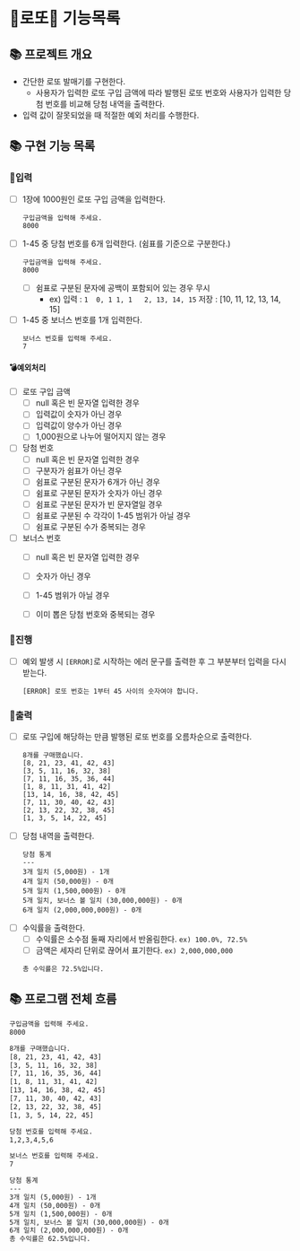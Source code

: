 # 🎰로또🎰 기능목록

## 📚 프로젝트 개요

- 간단한 로또 발매기를 구현한다.
  - 사용자가 입력한 로또 구입 금액에 따라 발행된 로또 번호와 사용자가 입력한 당첨 번호를 비교해 당첨 내역을 출력한다.
- 입력 값이 잘못되었을 때 적절한 예외 처리를 수행한다.

## 📚 구현 기능 목록

### 💫입력

- [ ] 1장에 1000원인 로또 구입 금액을 입력한다.
  ```
  구입금액을 입력해 주세요.
  8000
  ```
- [ ] 1-45 중 당첨 번호를 6개 입력한다. (쉼표를 기준으로 구분한다.)
  ```
  구입금액을 입력해 주세요.
  8000
  ```
  - [ ] 쉼표로 구분된 문자에 공백이 포함되어 있는 경우 무시
    - ex) 입력 : `1  0, 1 1, 1   2, 13, 14, 15` 저장 : [10, 11, 12, 13, 14, 15]
- [ ] 1-45 중 보너스 번호를 1개 입력한다.
  ```
  보너스 번호를 입력해 주세요.
  7
  ```

#### 💣예외처리

- [ ] 로또 구입 금액
    - [ ] null 혹은 빈 문자열 입력한 경우
    - [ ] 입력값이 숫자가 아닌 경우
    - [ ] 입력값이 양수가 아닌 경우
    - [ ] 1,000원으로 나누어 떨어지지 않는 경우
- [ ] 당첨 번호
    - [ ] null 혹은 빈 문자열 입력한 경우
    - [ ] 구분자가 쉼표가 아닌 경우
    - [ ] 쉼표로 구분된 문자가 6개가 아닌 경우
    - [ ] 쉼표로 구분된 문자가 숫자가 아닌 경우
    - [ ] 쉼표로 구분된 문자가 빈 문자열일 경우
    - [ ] 쉼표로 구분된 수 각각이 1-45 범위가 아닐 경우
    - [ ] 쉼표로 구분된 수가 중복되는 경우
- [ ] 보너스 번호
  - [ ] null 혹은 빈 문자열 입력한 경우
  - [ ] 숫자가 아닌 경우
  - [ ] 1-45 범위가 아닐 경우
  - [ ] 이미 뽑은 당첨 번호와 중복되는 경우


### 💫진행

- [ ] 예외 발생 시 `[ERROR]`로 시작하는 에러 문구를 출력한 후 그 부분부터 입력을 다시 받는다.
  ```
  [ERROR] 로또 번호는 1부터 45 사이의 숫자여야 합니다.
  ```

### 💫출력

- [ ] 로또 구입에 해당하는 만큼 발행된 로또 번호를 오름차순으로 출력한다.
  ```
  8개를 구매했습니다.
  [8, 21, 23, 41, 42, 43]
  [3, 5, 11, 16, 32, 38]
  [7, 11, 16, 35, 36, 44]
  [1, 8, 11, 31, 41, 42]
  [13, 14, 16, 38, 42, 45]
  [7, 11, 30, 40, 42, 43]
  [2, 13, 22, 32, 38, 45]
  [1, 3, 5, 14, 22, 45]
  ```
- [ ] 당첨 내역을 출력한다.
  ```
  당첨 통계
  ---
  3개 일치 (5,000원) - 1개
  4개 일치 (50,000원) - 0개
  5개 일치 (1,500,000원) - 0개
  5개 일치, 보너스 볼 일치 (30,000,000원) - 0개
  6개 일치 (2,000,000,000원) - 0개
  ```
- [ ] 수익률을 출력한다.
  - [ ] 수익률은 소수점 둘째 자리에서 반올림한다. `ex) 100.0%, 72.5%`
  - [ ] 금액은 세자리 단위로 끊어서 표기한다. `ex) 2,000,000,000`
  ``` 
  총 수익률은 72.5%입니다.      
  ```

## 📚 프로그램 전체 흐름

```dtd
구입금액을 입력해 주세요.
8000

8개를 구매했습니다.
[8, 21, 23, 41, 42, 43] 
[3, 5, 11, 16, 32, 38] 
[7, 11, 16, 35, 36, 44] 
[1, 8, 11, 31, 41, 42] 
[13, 14, 16, 38, 42, 45] 
[7, 11, 30, 40, 42, 43] 
[2, 13, 22, 32, 38, 45] 
[1, 3, 5, 14, 22, 45]

당첨 번호를 입력해 주세요.
1,2,3,4,5,6

보너스 번호를 입력해 주세요.
7

당첨 통계
---
3개 일치 (5,000원) - 1개
4개 일치 (50,000원) - 0개
5개 일치 (1,500,000원) - 0개
5개 일치, 보너스 볼 일치 (30,000,000원) - 0개
6개 일치 (2,000,000,000원) - 0개
총 수익률은 62.5%입니다.
```
